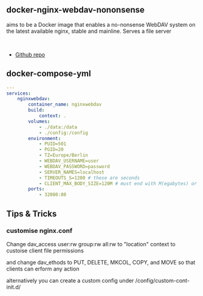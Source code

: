 ## docker-nginx-webdav-nononsense 

aims to be a Docker image that enables a no-nonsense WebDAV system on the latest available nginx, stable and mainline. Serves a file server 

<br>

- [Github repo](https://github.com/dgraziotin/docker-nginx-webdav-nononsense/)

## docker-compose-yml

```yml
---
services:
    nginxwebdav:
        container_name: nginxwebdav
        build:
            context: .
        volumes:
            - ./data:/data
            - ./config:/config
        environment:
            - PUID=501
            - PGID=20
            - TZ=Europe/Berlin
            - WEBDAV_USERNAME=user
            - WEBDAV_PASSWORD=password
            - SERVER_NAMES=localhost
            - TIMEOUTS_S=1200 # these are seconds
            - CLIENT_MAX_BODY_SIZE=120M # must end with M(egabytes) or G(igabytes)
        ports:
            - 32080:80
```            

## Tips & Tricks

### customise nginx.conf

Change dav_access user:rw group:rw all:rw to "location" context to custoise client file permissions

and change dav_ethods to PUT, DELETE, MKCOL, COPY, and MOVE so that clients can erform any action

alternatively you can create a custom config under /config/custom-cont-init.d/
